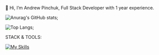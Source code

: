 👋 Hi, I’m Andrew Pinchuk, Full Stack Developer with 1 year experience.

![Anurag's GitHub stats](https://github-readme-stats.vercel.app/api?username=a-pinchuk&show_icons=true&theme=tokyonight);

![Top Langs](https://github-readme-stats.vercel.app/api/top-langs/?username=a-pinchuk&layout=compact&theme=tokyonight);

STACK & TOOLS:

[![My Skills](https://skillicons.dev/icons?i=js,html,css,sass,swift,git,github,ps)](https://skillicons.dev)
